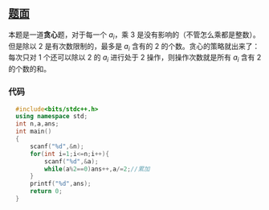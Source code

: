 ## [题面](https://www.luogu.com.cn/problem/AT4156)

本题是一道**贪心**题，对于每一个 $a_i$，乘 3 是没有影响的（不管怎么乘都是整数）。但是除以 2 是有次数限制的，最多是 $a_i$ 含有的 2 的个数。贪心的策略就出来了：每次只对 1 个还可以除以 2 的 $a_i$ 进行处于 2 操作，则操作次数就是所有 $a_i$ 含有 2 的个数的和。

### 代码
```cpp
  #include<bits/stdc++.h>
  using namespace std;
  int n,a,ans;
  int main()
  {
      scanf("%d",&n);
      for(int i=1;i<=n;i++){
          scanf("%d",&a);
          while(a%2==0)ans++,a/=2;//累加
      }
      printf("%d",ans);
      return 0;
  }
```